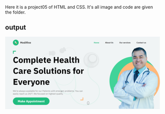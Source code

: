 Here it is a project05 of HTML and CSS. It's all image and code are given the folder.

## **output**

![](./image/output.png)